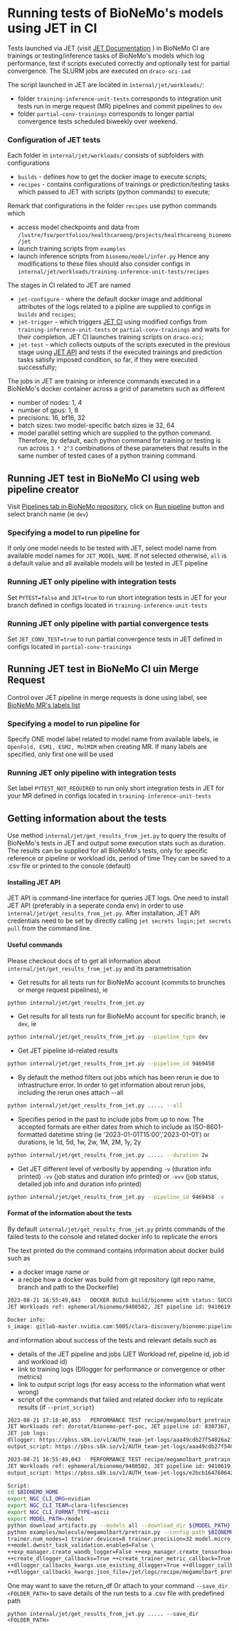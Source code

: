 # Running tests of BioNeMo's models using JET in CI
Tests launched via JET (visit [JET Documentation](https://jet.nvidia.com/docs/tutorials/intro/) ) in BioNeMo CI are trainings or testing/inference tasks of BioNeMo's models which log performance, 
test if scripts executed correctly and optionally test for partial convergence. The SLURM jobs are executed on `draco-oci-iad`

The script launched in JET are located in `internal/jet/workloads/`:
* folder `training-inference-unit-tests` corresponds to integration unit tests run in merge request (MR) pipelines and commit pipelines to `dev`
* folder `partial-conv-trainings` corresponds to longer partial convergence tests scheduled biweekly over weekend. 

### Configuration of JET tests
Each folder in `internal/jet/workloads/` consists of subfolders with configurations
* `builds` - defines how to get the docker image to execute scripts;
* `recipes` - contains configurations of trainings or prediction/testing tasks which passed to JET with scripts (python commands) to execute;

Remark that configurations in the folder `recipes` use python commands which 
* access model checkpoints and data from `/lustre/fsw/portfolios/healthcareeng/projects/healthcareeng_bionemo/jet`
* launch training scripts from `examples` 
* launch inference scripts from `bionemo/model/infer.py`
Hence any modifications to these files should also consider configs in `internal/jet/workloads/training-inference-unit-tests/recipes`

The stages in CI related to JET are named 
* `jet-configure` - where the default docker image and additional attributes of the logs related to a pipline are supplied to configs in `builds` and `recipes`;
* `jet-trigger` - which triggers [JET CI](https://gitlab-master.nvidia.com/dl/jet/ci) using modified configs from `training-inference-unit-tests` or `partial-conv-trainings` and waits for their completion. JET CI launches training scripts on `draco-oci`;
* `jet-test` - which collects outputs of the scripts executed in the previous stage using [JET API](https://gitlab-master.nvidia.com/dl/jet/api) and tests if the executed trainings and prediction tasks satisfy imposed condition, so far, if they were executed successfully; 

The jobs in JET are training or inference commands executed in a BioNeMo's docker container across a grid of parameters
such as different
* number of nodes: 1, 4
* number of gpus: 1, 8
* precisions: 16, bf16, 32
* batch sizes: two model-specific batch sizes ie 32, 64
* model parallel setting
which are supplied to the python command. Therefore, by default, each python command for training or testing is run across `3 * 2^3` combinations of these parameters that results in the same number of tested cases of a python training command.

## Running JET test in BioNeMo CI using web pipeline creator
Visit [Pipelines tab in BioNeMo repository](https://gitlab-master.nvidia.com/clara-discovery/bionemo/-/pipelines), click on [Run pipeline](https://gitlab-master.nvidia.com/clara-discovery/bionemo/-/pipelines/new) button 
and select branch name (ie `dev`)
### Specifying a model to run pipeline for
If only one model needs to be tested with JET, select model name from available model names for `JET_MODEL_NAME`.
If not selected otherwise, `all` is a default value and all available models will be tested in JET pipeline

### Running JET only pipeline with integration tests
Set `PYTEST=false` and `JET=true` to run short integration tests in JET for your branch defined in configs located in `training-inference-unit-tests`

### Running JET only pipeline with partial convergence tests
Set `JET_CONV_TEST=true` to run partial convergence tests in JET defined in configs located in `partial-conv-trainings`

## Running JET test in BioNeMo CI uin Merge Request
Control over JET pipeline in merge requests is done using label, see [BioNeMo MR's labels list](https://gitlab-master.nvidia.com/clara-discovery/bionemo/-/labels)
### Specifying a model to run pipeline for
Specify ONE model label related to model name from available labels, ie `OpenFold, ESM1, ESM2, MolMIM` when creating MR.
If many labels are specified, only first one will be used
### Running JET only pipeline with integration tests
Set label  `PYTEST_NOT_REQUIRED` to run only short integration tests in JET  for your MR defined in configs located in `training-inference-unit-tests`

## Getting information about the tests
Use method `internal/jet/get_results_from_jet.py` to query the results of BioNeMo's tests in JET and output some execution stats such as duration.
The results can be supplied for all BioNeMo's tests, only for specific reference or pipeline or workload ids, period of time
They can be saved to a .csv file or printed to the console (default)

#### Installing JET API
JET API is command-line interface for queries JET logs. One need to install JET API (preferably in a seperate conda env)
in order to use `internal/jet/get_results_from_jet.py`. After installation, JET API credentials need to be set 
by directly calling `jet secrets login;jet secrets pull` from the command line.

#### Useful commands
Please checkout docs of to get all information about `internal/jet/get_results_from_jet.py` and its parametrisation

* Get results for all tests run for BioNeMo account (commits to brunches or merge request pipelines), ie
```bash
python internal/jet/get_results_from_jet.py
```
* Get results for all tests run for BioNeMo account for specific branch, ie `dev`, ie
```bash
python internal/jet/get_results_from_jet.py --pipeline_type dev
```
* Get JET pipeline id-related results
```bash
python internal/jet/get_results_from_jet.py --pipeline_id 9469458
```

* By default the method filters out jobs which has been rerun ie due to infrastructure error. In order to get information about rerun jobs, including the rerun ones attach --all
```bash
python internal/jet/get_results_from_jet.py ..... --all
```

* Specifies period in the past to include jobs from up to now. The accepted formats are either dates from which to include as ISO-8601-formatted datetime string (ie '2023-01-01T15:00','2023-01-01') or durations, ie 1d, 5d, 1w, 2w, 1M, 2M, 1y, 2y
```bash
python internal/jet/get_results_from_jet.py ..... --duration 2w
```

* Get JET different level of verbosity by appending `-v` (duration info printed) `-vv` (job status and duration info printed) or `-vvv` (job status, detailed job info and duration info printed)
```bash
python internal/jet/get_results_from_jet.py --pipeline_id 9469458 -v
```


#### Format of the information about the tests
By default `internal/jet/get_results_from_jet.py` prints commands of the failed tests to the console and related docker info
to replicate the errors

The text printed do the command contains information about docker build such as
* a docker image name or
* a recipe how a docker was build from git repository (git repo name, branch and path to the Dockerfile)
```bash
2023-08-21 16:55:49,043 - DOCKER BUILD build/bionemo with status: SUCCESS
JET Workloads ref: ephemeral/bionemo/9408502, JET pipeline id: 9410619, JET job id: 66976930, JET workload id: ffbb05accb0d4e7c8bca7c19f7bcd10a

Docker info:
s_image: gitlab-master.nvidia.com:5005/clara-discovery/bionemo:pipeline-9408502
```
and information about success of the tests and relevant details such as
* details of the JET pipeline and jobs (JET Workload ref, pipeline id, job id and workload id)
* link to training logs (Dllogger for performance or convergence or other metrics)
* link to output script logs (for easy access to the information what went wrong)
* script of the commands that failed and related docker info to replicate results (if `--print_script`)

```bash
2023-08-21 17:18:40,853 - PERFORMANCE TEST recipe/megamolbart_pretrain_bionemo-jet_perf-train_32_nodes-1_gpus-1_bs-32 with status: SUCCESS
JET Workloads ref: dorotat/bionemo-perf-poc, JET pipeline id: 8307367, JET job id: 60422651, JET workload id: aaa49cdb27f54026a21bc818736fc70c
JET job logs: 
dllogger: https://pbss.s8k.io/v1/AUTH_team-jet-logs/aaa49cdb27f54026a21bc818736fc70c/dllogger.json
output_script: https://pbss.s8k.io/v1/AUTH_team-jet-logs/aaa49cdb27f54026a21bc818736fc70c/output_script.log

2023-08-21 16:55:49,043 - PERFORMANCE TEST recipe/megamolbart_pretrain_bionemo_perf-train_32_nodes-1_gpus-8_bs-32_dwnstrtask-false with status: FAILED
JET Workloads ref: ephemeral/bionemo/9408502, JET pipeline id: 9410619, JET job id: 66976957, JET workload id: e2bcb1647606421b9fb05e3797fe31d9
output_script: https://pbss.s8k.io/v1/AUTH_team-jet-logs/e2bcb1647606421b9fb05e3797fe31d9/output_script.log

Script:
cd $BIONEMO_HOME
export NGC_CLI_ORG=nvidian
export NGC_CLI_TEAM=clara-lifesciences
export NGC_CLI_FORMAT_TYPE=ascii
export MODEL_PATH=/model
python download_artifacts.py --models all --download_dir ${MODEL_PATH} --verbose
python examples/molecule/megamolbart/pretrain.py --config-path $BIONEMO_HOME/examples/tests/conf/ --config-name megamolbart_test \
trainer.num_nodes=1 trainer.devices=8 trainer.precision=32 model.micro_batch_size=32 \
++model.dwnstr_task_validation.enabled=False \
++exp_manager.create_wandb_logger=False ++exp_manager.create_tensorboard_logger=False ++exp_manager.exp_dir=/tmp/nemo_experiments/ ++exp_manager.create_checkpoint_callback=False ++exp_manager.resume_if_exists=False  hydra.searchpath=[file://$BIONEMO_HOME/examples/molecule/megamolbart/conf] \
++create_dllogger_callbacks=True ++create_trainer_metric_callback=True \
++dllogger_callbacks_kwargs.use_existing_dllogger=True ++dllogger_callbacks_kwargs.warmup=100 \
++dllogger_callbacks_kwargs.json_file=/jet/logs/recipe/megamolbart_pretrain_bionemo_perf-train_32_nodes-1_gpus-8_bs-32_dwnstrtask-false/dllogger.json ++trainer_metric_callback_kwargs.log_path=/jet/assets/recipe/megamolbart_pretrain_bionemo_perf-train_32_nodes-1_gpus-8_bs-32_dwnstrtask-false ++logs_dir=/jet/logs/recipe/megamolbart_pretrain_bionemo_perf-train_32_nodes-1_gpus-8_bs-32_dwnstrtask-false
```
One may want to save the
return_df
Or attach to your command `--save_dir <FOLDER_PATH>` to save details of the run tests to a .csv file with predefined path

`python internal/jet/get_results_from_jet.py ..... --save_dir <FOLDER_PATH>`
